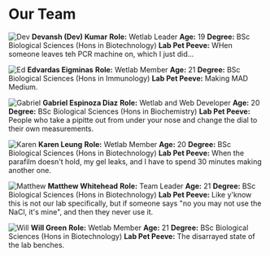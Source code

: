 # Our Team

![Dev](https://raw.githubusercontent.com/idec-teams/2023_Edinburgh/main/team_photos/DK.jpg)
**Devansh (Dev) Kumar**
**Role:** Wetlab Leader
**Age:** 19
**Degree:** BSc Biological Sciences (Hons in Biotechnology)
**Lab Pet Peeve:** WHen someone leaves teh PCR machine on, which I just did...

![Ed](https://raw.githubusercontent.com/idec-teams/2023_Edinburgh/main/team_photos/EE.jpg)
**Edvardas Eigminas**
**Role:** Wetlab Member
**Age:** 21
**Degree:** BSc Biological Sciences (Hons in Immunology)
**Lab Pet Peeve:** Making MAD Medium. 

![Gabriel](https://raw.githubusercontent.com/idec-teams/2023_Edinburgh/main/team_photos/GED.jpg)
**Gabriel Espinoza Diaz**
**Role:** Wetlab and Web Developer
**Age:** 20
**Degree:** BSc Biological Sciences (Hons in Biochemistry)
**Lab Pet Peeve:** People who take a pipitte out from under your nose and change the dial to their own measurements. 

![Karen](https://raw.githubusercontent.com/idec-teams/2023_Edinburgh/main/team_photos/KL.jpg)
**Karen Leung**
**Role:** Wetlab Member
**Age:** 20
**Degree:** BSc Biological Sciences (Hons in Biotechnology)
**Lab Pet Peeve:** When the parafilm doesn't hold, my gel leaks, and I have to spend 30 minutes making another one. 

![Matthew](https://raw.githubusercontent.com/idec-teams/2023_Edinburgh/main/team_photos/MW.jpg)
**Matthew Whitehead**
**Role:** Team Leader
**Age:** 21
**Degree:** BSc Biological Sciences (Hons in Biotechnology)
**Lab Pet Peeve:** Like y'know this is not our lab specifically, but if someone says "no you may not use the NaCl, it's mine", and then they never use it.

![Will](https://raw.githubusercontent.com/idec-teams/2023_Edinburgh/main/team_photos/WG.jpg)
**Will Green**
**Role:** Wetlab Member
**Age:** 21
**Degree:** BSc Biological Sciences (Hons in Biotechnology)
**Lab Pet Peeve:** The disarrayed state of the lab benches. 

